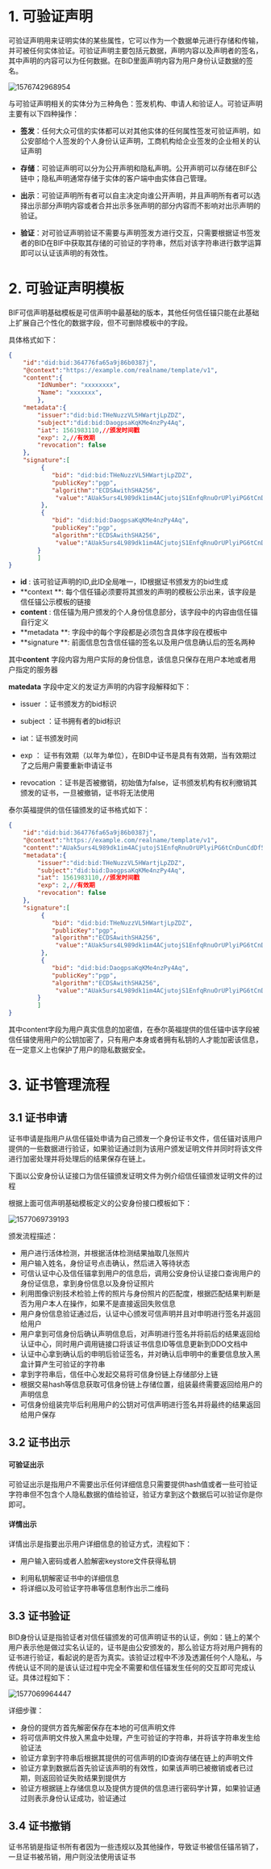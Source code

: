 # 1. 可验证声明
可验证声明用来证明实体的某些属性，它可以作为一个数据单元进行存储和传输，并可被任何实体验证。可验证声明主要包括元数据，声明内容以及声明者的签名，其中声明的内容可以为任何数据。在BID里面声明内容为用户身份认证数据的签名。

![1576742968954](../image/1576742968954.png)

与可验证声明相关的实体分为三种角色：签发机构、申请人和验证人。可验证声明主要有以下四种操作：

* **签发**：任何大众可信的实体都可以对其他实体的任何属性签发可验证声明，如公安部给个人签发的个人身份认证声明，工商机构给企业签发的企业相关的认证声明

* **存储**：可验证声明可以分为公开声明和隐私声明。公开声明可以存储在BIF公链中；隐私声明通常存储于实体的客户端中由实体自己管理。
* **出示**：可验证声明所有者可以自主决定向谁公开声明，并且声明所有者可以选择出示部分声明内容或者合并出示多张声明的部分内容而不影响对出示声明的验证。
* **验证**：对可验证声明验证不需要与声明签发方进行交互，只需要根据证书签发者的BID在BIF中获取其存储的可验证的字符串，然后对该字符串进行数学运算即可以认证该声明的有效性。

# 2. 可验证声明模板

BIF可信声明基础模板是可信声明中最基础的版本，其他任何信任锚只能在此基础上扩展自己个性化的数据字段，但不可删除模板中的字段。

具体格式如下：

```json
{
    "id":"did:bid:364776fa65a9j86b0387j",
	"@context":"https://example.com/realname/template/v1",
	"content":{
		"IdNumber": "xxxxxxxx",
		"Name": "xxxxxxx",
		},
	"metadata":{
		"issuer":"did:bid:THeNuzzVL5HWartjLpZDZ",
		"subject":"did:bid:DaogpsaKqKMe4nzPy4Aq",
		"iat": 1561983110,//颁发时间戳
   		"exp": 2,//有效期
		"revocation": false
	},
	"signature":[
	     {
			"bid": "did:bid:THeNuzzVL5HWartjLpZDZ",
			"publicKey":"pgp",
			"algorithm":"ECDSAwithSHA256",             
             "value":"AUak5urs4L989dk1im4ACjutojS1EnfqRnuOrUPlyiPG6tCnDunCdDf50RlQr9mtj+YnvTq0yeqIxf72x8PAiRk="
		 },
		 {
			"bid": "did:bid:DaogpsaKqKMe4nzPy4Aq",
			"publicKey":"pgp",
			"algorithm":"ECDSAwithSHA256",
             "value":"AUak5urs4L989dk1im4ACjutojS1EnfqRnuOrUPlyiPG6tCnDunCdDf50RlQr9mtj+YnvTq0yeqIxf72x8PAiRk="
		}
		]
}
```

-  **id** : 该可验证声明的ID,此ID全局唯一，ID根据证书颁发方的bid生成
-  **context **: 每个信任锚必须要将其颁发的声明的模板公示出来，该字段是信任锚公示模板的链接
- **content** : 信任锚为用户颁发的个人身份信息部分，该字段中的内容由信任锚自行定义
- **metadata **: 字段中的每个字段都是必须包含具体字段在模板中
-  **signature **:  前面信息包含信任锚的签名以及用户信息确认后的签名两种

其中**content** 字段内容为用户实际的身份信息，该信息只保存在用户本地或者用户指定的服务器

**matedata** 字段中定义的发证方声明的内容字段解释如下：

- issuer ：证书颁发方的bid标识
- subject ：证书拥有者的bid标识

- iat：证书颁发时间
- exp ： 证书有效期（以年为单位），在BID中证书是具有有效期，当有效期过了之后用户需要重新申请证书
- revocation ：证书是否被撤销，初始值为false，证书颁发机构有权利撤销其颁发的证书，一旦被撤销，证书将无法使用

泰尔英福提供的信任锚颁发的证书格式如下：

```json
{
    "id":"did:bid:364776fa65a9j86b0387j",
	"@context":"https://example.com/realname/template/v1",
	"content":"AUak5urs4L989dk1im4ACjutojS1EnfqRnuOrUPlyiPG6tCnDunCdDf50RlQr9mtj",
	"metadata":{
		"issuer":"did:bid:THeNuzzVL5HWartjLpZDZ",
		"subject":"did:bid:DaogpsaKqKMe4nzPy4Aq",
		"iat": 1561983110,//颁发时间戳
   		"exp": 2,//有效期
		"revocation": false
	},
	"signature":[
	     {
			"bid": "did:bid:THeNuzzVL5HWartjLpZDZ",
			"publicKey":"pgp",
			"algorithm":"ECDSAwithSHA256",             
             "value":"AUak5urs4L989dk1im4ACjutojS1EnfqRnuOrUPlyiPG6tCnDunCdDf50RlQr9mtj+YnvTq0yeqIxf72x8PAiRk="
		 },
		 {
			"bid": "did:bid:DaogpsaKqKMe4nzPy4Aq",
			"publicKey":"pgp",
			"algorithm":"ECDSAwithSHA256",
             "value":"AUak5urs4L989dk1im4ACjutojS1EnfqRnuOrUPlyiPG6tCnDunCdDf50RlQr9mtj+YnvTq0yeqIxf72x8PAiRk="
		}
		]
}
```

其中content字段为用户真实信息的加密值，在泰尔英福提供的信任锚中该字段被信任锚使用用户的公钥加密了，只有用户本身或者拥有私钥的人才能加密该信息，在一定意义上也保护了用户的隐私数据安全。

# 3. 证书管理流程

## 3.1 证书申请
证书申请是指用户从信任锚处申请为自己颁发一个身份证书文件，信任锚对该用户提供的一些数据进行验证，如果验证通过则为该用户颁发证明文件并同时将该文件进行加密处理并将处理后的结果保存在链上。

下面以公安身份认证接口为信任锚颁发证明文件为例介绍信任锚颁发证明文件的过程

根据上面可信声明基础模板定义的公安身份接口模板如下：

![1577069739193](../image/1577069739193.png)

颁发流程描述：

-  用户进行活体检测，并根据活体检测结果抽取几张照片
-  用户输入姓名，身份证号点击确认，然后进入等待状态
-  可信认证中心及信任锚拿到用户的信息后，调用公安身份认证接口查询用户的身份证信息，拿到身份信息以及身份证照片
-  利用图像识别技术检验上传的照片与身份照片的匹配度，根据匹配结果判断是否为用户本人在操作，如果不是直接返回失败信息
-  用户身份信息验证通过后，认证中心颁发可信声明并且对申明进行签名并返回给用户
-  用户拿到可信身份后确认声明信息后，对声明进行签名并将前后的结果返回给认证中心，同时用户调用链接口将该证书信息ID等信息更新到DDO文档中
-  认证中心拿到确认后的申明后验证签名，并对确认后申明中的重要信息放入黑盒计算产生可验证的字符串
-  拿到字符串后，信任中心发起交易将可信身份链上存储部分上链
-  根据交易hash等信息获取可信身份链上存储位置，组装最终需要返回给用户的声明信息
-  可信身份组装完毕后利用用户的公钥对可信声明进行签名并将最终的结果返回给用户保存

## 3.2 证书出示

####  可验证出示

可验证出示是指用户不需要出示任何详细信息只需要提供hash值或者一些可验证字符串但不包含个人隐私数据的值给验证，验证方拿到这个数据后可以验证你是你即可。

####  详情出示

详情出示是指要出示用户详细信息的验证方式，流程如下：

* 用户输入密码或者人脸解密keystore文件获得私钥

- 利用私钥解密证书中的详细信息
-  将详细以及可验证字符串等信息制作出示二维码

## 3.3     证书验证

BID身份认证是指验证者对信任锚颁发的可信声明证书的认证，例如：链上的某个用户表示他是做过实名认证的，证书是由公安颁发的，那么验证方将对用户拥有的证书进行验证，看起说的是否为真实。该验证过程中不涉及透漏任何个人隐私，与传统认证不同的是该认证过程中完全不需要和信任锚发生任何的交互即可完成认证。具体过程如下：

![1577069964447](../image/1577069964447.png)

详细步骤：

-  身份的提供方首先解密保存在本地的可信声明文件
-  将可信声明文件放入黑盒中处理，产生可验证的字符串，并将该字符串发生给验证法
-  验证方拿到字符串后根据其提供的可信声明的ID查询存储在链上的声明文件
-  验证方拿到数据后首先验证该声明的有效性，如果该声明已被撤销或者已过期，则返回验证失败结果到提供方
-  验证方根据链上存储信息以及提供方提供的信息进行密码学计算，如果验证通过则表示身份认证成功，验证通过

## 3.4 证书撤销

证书吊销是指证书所有者因为一些违规以及其他操作，导致证书被信任锚吊销了，一旦证书被吊销，用户则没法使用该证书